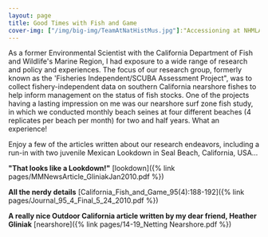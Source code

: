 ```yaml
---
layout: page
title: Good Times with Fish and Game
cover-img: ["/img/big-img/TeamAtNatHistMus.jpg"]:"Accessioning at NHMLAC"
---
```

As a former Environmental Scientist with the California Department of Fish and Wildlife's Marine Region, I had exposure to a wide range of research and policy and experiences. The focus of our research group, formerly known as the 'Fisheries Independent/SCUBA Assessment Project", was to collect fishery-independent data on southern California nearshore fishes to help inform management on the status of fish stocks. One of the projects having a lasting impression on me was our nearshore surf zone fish study, in which we conducted monthly beach seines at four different beaches (4 replicates per beach per month) for two and half years. What an experience!

Enjoy a few of the articles written about our research endeavors, including a run-in with two juvenile Mexican Lookdown in Seal Beach, California, USA...

**"That looks like a Lookdown!"** [lookdown]({% link pages/MMNewsArticle_GliniakJan2010.pdf %}) 

**All the nerdy details** [California_Fish_and_Game_95(4):188-192]({% link pages/Journal_95_4_Final_5_24_2010.pdf %}) 

**A really nice Outdoor California article written by my dear friend, Heather Gliniak** [nearshore]({% link pages/14-19_Netting Nearshore.pdf %})

